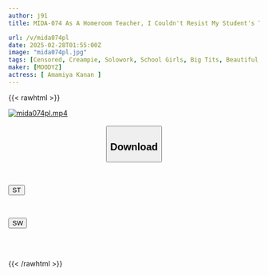 ```yaml
---
author: j91
title: MIDA-074 As A Homeroom Teacher, I Couldn't Resist My Student's Temptation And Ended Up Having Sex With Her Over And Over Again At A Love Hotel After School... Amamiya Kanan

url: /v/mida074pl
date: 2025-02-28T01:55:00Z
image: "mida074pl.jpg"
tags: [Censored, Creampie, Solowork, School Girls, Big Tits, Beautiful Girl, Kiss	]
maker: [MOODYZ]
actress: [ Amamiya Kanan ]
---
```



{{< rawhtml >}}

<div class="video" data-videoid="lA7zaLQAAOs7xVM">
    <a href="javascript:;">
        <img src="/v/mida074pl/mida074pl.jpg" width="WIDTH" height="HEIGHT" alt="mida074pl.mp4" loading="lazy">
    </a>
</div>

<script type="text/javascript" src="https://j91.asia/asset/on-demand-st.js"></script>

<br>
  <link rel="stylesheet" href="https://j91.asia/asset/bs5.css">
  
  <center>
  <button class="btn btn-primary" type="button" data-bs-toggle="collapse" data-bs-target=".multi-collapse" aria-expanded="false" aria-controls="multiCollapseExample1 multiCollapseExample2"><h2>Download</h2></button></center>
</p>
<div class="row">
  <div class="col">
    <div class="collapse multi-collapse" id="multiCollapseExample1">
      <div class="card card-body">
	      	      <br>
<div class="buttons">  
<p><a href="/v/mida074pl/st.html" target="_blank"><button class="btn-hover color-3"><i class="fa fa-download"></i> ST</button></a></p></div>
    </div>
  </div>
</div>
  <div class="col">
    <div class="collapse multi-collapse" id="multiCollapseExample2">
      <div class="card card-body">
	      <br>
<div class="buttons">
<p><a href="/v/mida074pl/sw.html" target="_blank"><button class="btn-hover color-2"><i class="fa fa-download"></i> SW</button></a></p></div>
<br><br>
      </div>
    </div>
  </div>
</div>

{{< /rawhtml >}}